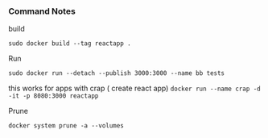 ### Command Notes
build

`sudo docker build --tag reactapp .`

Run

`sudo docker run --detach --publish 3000:3000 --name bb tests`

this works for apps with crap ( create react app)
`docker run --name crap -d -it -p 8080:3000 reactapp`

Prune 

`docker system prune -a --volumes`